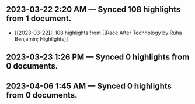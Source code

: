 ## 2023-03-22 2:20 AM — Synced 108 highlights from 1 document.
- [[2023-03-22]]: 108 highlights from [[Race After Technology by Ruha Benjamin; Highlights]]

## 2023-03-23 1:26 PM — Synced 0 highlights from 0 documents.

## 2023-04-06 1:45 AM — Synced 0 highlights from 0 documents.

